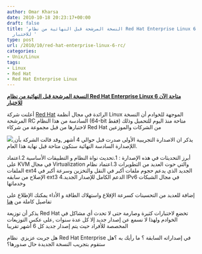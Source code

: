 ```yaml
---
author: Omar Kharsa
date: 2010-10-18 20:23:17+00:00
draft: false
title: 'النسخة المرشحة قبل النهائية من نظام Red Hat Enterprise Linux 6 متاحة الآن
  للاختبار '
type: post
url: /2010/10/red-hat-enterprise-linux-6-rc/
categories:
- Unix/Linux
tags:
- Linux
- Red Hat
- Red Hat Enterprise Linux
---
```


**[النسخة المرشحة قبل النهائية من نظام Red Hat Enterprise Linux 6 متاحة الآن للاختبار](http://www.it-scoop.com/2010/10/red-hat-enterprise-linux-6-rc/)**




أعلنت شركة [Red Hat](http://press.redhat.com/2010/10/18/red-hat-enterprise-linux-6-release-candidate-available-to-partners/) الرائدة في مجال أنظمة Linux الموجهة للخوادم أن النسخة المرشحة RC السادسة من هذا النظام (64-bit فقط) متاحة منذ اليوم للتحميل وذلك لاختبارها من قبل مجموعة من شركاء Red Hat من الشركات والموزعين




[![](http://www.it-scoop.com/wp-content/uploads/2010/04/red_hat_logo_big.jpg)
](http://www.it-scoop.com/2010/10/red-hat-enterprise-linux-6-rc/)
يذكر ان الاصدارة التجريبية الأولى صدرت قبل حوالي 4 أشهر ,وقد قالت الشركة بأن اللإصدارة السادسة النهائية ستكون متاحة قبل نهاية هذا العام.





أبرز التحديثات في هذه الإصدارة :
1.تحديث نواة النظام و التطبيقات الأساسية
2.اعتماد على KVM في مجال Virtualization والتي حوت العديد من التطويرات
3.اعتماد نظام الملفات ext4 الجديد الذي يدعم حجوم ملفات أكبر في النقل والتخزين وسرعة أكبر في الإصلاح من سابقه ext3
4.الدعم الكامل للإصدار الجديد IPv6 في مجال الشبكات وخدماتها





إضافة للعديد من التحسينات كسرعة الإقلاع واستهلاك الطاقة و الأداء
يمكنك الإطلاع على تفاصيل كاملة من [هنا](http://www.redhat.com/docs/en-US/Red_Hat_Enterprise_Linux/6-Beta/html/Beta_2_Release_Notes/)


يذكر أن توزيعة Red Hat تخضع لاختبارات كثيرة وصارمة حتى لا تحدث أي مشاكل في الخوادم ولهذا لا نسمع عن إصدار جديد إلا كل عدة سنوات ,على عكس التوزيعات المخصصة للأفراد حيث يتم إصدار جديد كل 6 أشهر تقريبا

هل جربت عزيزي  نظام Red Hat Enterprise في إصداراته السابقة ؟ ما رأيك به ؟هل ستقوم بتجريب النسخة الجديدة حال صدورها؟
